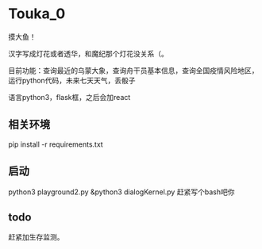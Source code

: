 # Touka_0
摸大鱼！

汉字写成灯花或者透华，和魔纪那个灯花没关系（。

目前功能：查询最近的乌蒙大象，查询舟干员基本信息，查询全国疫情风险地区，运行python代码，未来七天天气，丢骰子

语言python3，flask框，之后会加react


## 相关环境
pip install -r requirements.txt

## 启动
python3 playground2.py &python3 dialogKernel.py 赶紧写个bash吧你

## todo
赶紧加生存监测。
